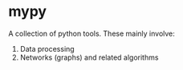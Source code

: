 mypy
====

A collection of python tools. These mainly involve:

1. Data processing
2. Networks (graphs) and related algorithms
